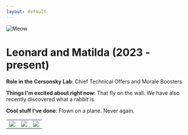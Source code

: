 ```yaml
---
layout: default
---
```


<!-- Replace `example_student` with your name -->
<img src="/website/assets/img/leonard_and_matilda.jpg" alt="Meow" class="center" style="max-width: 100%">

<!-- Replace `Example Student` with your name and include your start date-->
# **Leonard and Matilda (2023 - present)**

<!-- Choose your title -- feel free to be professionally silly -->
**Role in the Cersonsky Lab**: Chief Technical Offers and Morale Boosters 

<!-- Name at least one research topic amongst this list -->
**Things I'm excited about right now**: That fly on the wall. We have also recently discovered what a rabbit is.

<!-- Ultimately, we'll use this section to
     include papers and talks, and contributions
     But for now put whatever you want -->
**Cool stuff I've done**: Flown on a plane. Never again.


<!-- If you have photos you would like to exhibit,
     save them as `/assets/member_images/your_name_photo_#.png`
     and replace example_student below -->

|      |      |      |
|:----:|:----:|:----:|
|![](/website/assets/img/leonard_and_matilda_1.jpg) | ![](/website/assets/img/leonard_and_matilda_2.jpg) | ![](/website/assets/img/leonard_and_matilda_3.jpg) | 




